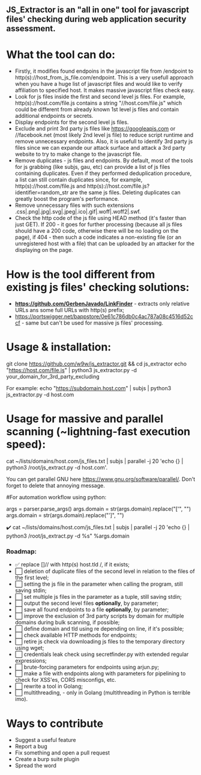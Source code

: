 ## JS_Extractor is an "all in one" tool for javascript files' checking during web application security assessment.

# What the tool can do:

- Firstly, it modifies found endpoins in the javascript file from /endpoint to http(s)://host_from_js_file.com/endpoint. This is a very usefull approach when you have a huge list of javascript files and would like to verify affiliation to specified host. It makes massive javascript files check easy.
- Look for js files inside the first and second level js files. For example, http(s)://host.com/file.js contains a string "//host.com/file.js" which could be different from already known 1st level js files and contain additional endpoints or secrets.
- Display endpoints for the second level js files.
- Exclude and print 3rd party js files like https://googleapis.com or //facebook.net (most likely 2nd level js file) to reduce script runtime and remove unnecessary endpoints. Also, it is usefull to identify 3rd party js files since we can expande our attack surface and attack a 3rd party website to try to make change to the javascript file.
- Remove duplicates - js files and endpoints. By default, most of the tools for js grabbing (like subjs, gau, etc) can provide a list of js files containing duplicates. Even if they performed deduplication procedure, a list can still contain duplicates since, for example, http(s)://host.com/file.js and http(s)://host.com/file.js?identifier=random_str are the same js files. Deleting duplicates can greatly boost the program's performance.
- Remove unnecessary files with such extensions .css|.png|.jpg|.svg|.jpeg|.ico|.gif|.woff|.woff2|.swf.
- Check the http code of the js file using HEAD method (it's faster than just GET). If 200 - it goes for further processing (because all js files should have a 200 code, otherwise there will be no loading on the page), if 404 - then such a code indicates a non-existing file (or an unregistered host with a file) that can be uploaded by an attacker for the displaying on the page.


# How is the tool different from existing js files' checking solutions:
- **https://github.com/GerbenJavado/LinkFinder** - extracts only relative URLs ans some full URLs with http(s) prefix;
- https://portswigger.net/bappstore/0e61c786db0c4ac787a08c4516d52ccf - same but can't be used for massive js files' processing.

# Usage & installation:
git clone https://github.com/w9w/js_extractor.git && cd js_extractor
echo "https://host.com/file.js" | python3 js_extractor.py -d your_domain_for_3rd_party_excluding

For example:
echo "https://subdomain.host.com" | subjs | python3 js_extractor.py -d host.com

# Usage for massive and parallel scanning (~lightning-fast execution speed):

cat ~/lists/domains/host.com/js_files.txt | subjs | parallel -j 20 'echo {} | python3 /root/js_extract.py -d host.com'.

You can get parallel GNU here https://www.gnu.org/software/parallel/. Don't forget to delete that annoying message.

#For automation workflow using python:

args = parser.parse_args()
args.domain = str(args.domain).replace("['", "")
args.domain = str(args.domain).replace("']", "")

:heavy_check_mark: cat ~/lists/domains/host.com/js_files.txt | subjs | parallel -j 20 'echo {} | python3 /root/js_extract.py -d %s" %args.domain


### Roadmap:

- ✅ replace \[]// with http(s) host.tld /, if it exists;
- ⬜️ deletion of duplicate files of the second level in relation to the files of the first level;
- ⬜️ setting the js file in the parameter when calling the program, still saving stdin;
- ⬜️ set multiple js files in the parameter as a tuple, still saving stdin;
- ⬜️ output the second level files **optionally**, by parameter;
- ⬜️ save all found endpoints to a file **optionally**, by parameter;
- ⬜️ improve the exclusion of 3rd party scripts by domain for multiple domains during bulk scanning, if possible;
- ⬜️ define domain and tld using re depending on line, if it's possible;
- ⬜️ check available HTTP methods for endpoints;
- ⬜️ retire js check via downloading js files to the temporary directory using wget;
- ⬜️ credentials leak check using secretfinder.py with extended regular expressions;
- ⬜️ brute-forcing parameters for endpoints using arjun.py;
- ⬜️ make a file with endpoints along with parameters for pipelining to check for XSS'es, CORS misconfigs, etc.
- ⬜️ rewrite a tool in Golang;
- ⬜️ multithreading, - only in Golang (multithreading in Python is terrible imo).


# Ways to contribute

- Suggest a useful feature
- Report a bug
- Fix something and open a pull request
- Create a burp suite plugin
- Spread the word
